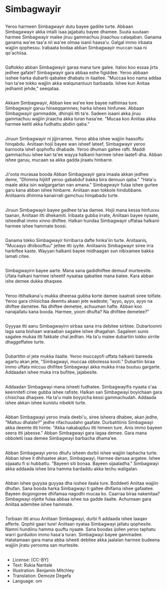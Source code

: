 # Simbagwayir

##
Yeroo harmeen Simbagwayir dutu bayee gadiite turte. Abbaan Simbagawayir akka intalli isaa jajjabatu bayee dhamee. Suuta suutaan harmee Simbagwayir malee jiruu gammachuu jiraachuu calaqaban. Ganama ganama wa'ee taa'a nii wa'ee olmaa isanii haasa'u. Galgal immo irbaata wajjiin qophessu. Irabaata bodaa abban Simbagwayir muccan isaa ni qo'achiisa.

##
Gaftokko abban Simbagwayir garaa mana ture galee. Italoo koo essaa jirta jedhee gafate? Simbagwayir gara abbaa eshe figiddee. Yeroo abbaan isshee harka dubartii qabatee dhabatu in ilaaltee. "Muccaa koo nama addaa han ta'ee tokko wajjiin akka walqunantuun barbaada. Ishee kun Anitaa jedhamit jehde," seeqataa.

##
Akkam Simbagwayir, Abban kee wa'ee kee bayee nathimaa ture. Simbagwayir garuu hinseqqannnes; harka ishees hinfunee. Abbaan Simbagwayir gammadde, dhinqiii itti ta'e. Sadeen isaani akka jiruu gammachuu wajjiin jiraacha akka turan hasa'ee. "Mucaa koo Aniitaa akka harmee ketiti akka fudhattu abdiin qaba."

##
Jiruun Simbagwayir ni jijjirramee. Yeroo abba ishee wajjiin haasoftu hinqabdu. Aniitaan hojii bayee wan isheef lateef, Simbagwayir yeroo barnoota ishef qophoftu dhabade. Yeroo dhuman galtee rafti. Maddi gammachuu ishee kan ta'ee wayya halkanii harmee ishee laatefi dha. Abban ishee garuu, mucaan sa akka gadda jiraatu hinbarre.

##
Ji'oota murasaa booda Abban Simbagwayir gara imaala akkan jedhee deme, "Dhimma hijiitif yeroo gababduf bakka bira demuun qaba." "Hata'u maale akka isin walgargartan nan amana." Simbagwayir fulaa ishee gurtee garu kana abban ishee hinbarre. Aniitaan wan tokkole hindubbane. Aniitaanis dhimma kanairrati gamchuu hinqabadu turte.

##
Jiruun Simbagwayir bayee gadhee ta'aa damee. Hojii mana kessa hinfuxxu taanan, Aniitaan itti dhekamiti. Iribaata gubba irrate, Aniitaan bayee nyaate, isheedhat immo xinno dhiftee. Halkan hundaa Simbagwayir uffataa halkanii harmee ishee hammate bossi.

##
Ganama tokko Simbagwayir hirribarra dafte hinka'iin turte. Aniitaanis, "Mucaayo dhiibooftuu" jettee itti iyyite. Aniitaanis Simbagwayir siree irra harkiftee kaste. Wayyan halkanii bayee midhaagan sun nibixamee bakka lamati citee.

##
Simbagwayirn bayee aarte. Mana sana gadidhiiftee demuuf murteesite. Ufata halkani harmee isheetif nyaataa qabattee mana batee. Kara abban ishe demee dukka dhaqxee.

##
Yeroo ittihalkana'u mukka dheeraa gubba korte damee isaatrati siree tolfate. Yeroo gara chiisichaa deemtu akaan jete wadeste; "ayyo, ayyo, ayyo na dhiftee dametee. Na dhiftee demetee, achuuman hafte. Abban koo nanajallatu kana booda. Harmee, yoom dhufta? Na dhifitee demetee?"

##
Gyyyaa itti aanu Simbagwayirn sirbaa sana irra debitee sirbtee. Dubartoonni laga sana bishaan waraaban sagalee ishee dhagahan. Sagaleen sunis sagalee mukaa itti fakkate chal jedhan. Ha ta'u malee dubartiin tokko sirrite dhaggeffatee turte.

##
Dubartitin ol jete mukka ilaalte. Yeroo muccayofi uffata halkanii bareeda agartu akan jete, "Simbagwayi, muccaa obbolessa kooti." Dubartiin biraa immo uffata miccuu dhifitee Simbagwayi akka mukka irraa buutuu gargarte. Addaadan ishee muka irra bufitee, jajabesite.

##
Addaadan Simbagwayi mana isheeti fudhatee. Simbagwayifis nyaata o'aa keennitefi ciree gubba ishee rafiste. Halkan san Simbagwayi boyichaan gara chisichaa dhaqxee. Ha ta'u male boyyicha kessi gammachudah. Addaada ishee akkan ishee kunistu nibekiti turte.

##
Abban Simbagwayi yeroo imala deebi'u, siree isheera dhabee, akan jedhe, "Maltuu dhalate?" jedhe rifachuudahn gaafate. Durbatitiinis Simbagwayi akka deemte itti himte. "Akka nakabajduu itti himeen ture. Anis immo bayeen seera itti jabesse." Abban Simbagwayi gara lagaa demee. Gara mana obboletii isaa demee Simbagwayi barbacha dhama'ee.

##
Abban Simbagwayi yeroo dhufu isheen durbii ishee wajjiin taphacha turte. Abban ishee it dhihaatee akan, Simbagwayi, Harmee dansaa argatee. Ishee sijaaatu fi si hubbattu. "Bayeen siti bonaa. Bayeen sijaaladha." Simbagwayi akka addaada ishee bira hamma bardaddu akka techu waligalan.

##
Abban ishee guyyaa guyyaa dha isshee ilaala ture. Boddeeti Aniitaa wajjiin dhufan. Sana booda harka Simbagwayi ti galtee dhifama ishee gafaatee. Bayeen dogongoree dhifamaa nagodhi mucaa ko. Caarraa biraa nakenitaa? Simbagwayi oljette fulaa abbaa ishee isa gadde ilaalte. Achumaan gara Aniitaa ademitee ishee hammate.

##
Torbaan itti anuu Aniitaan Simbagwayi, durbi fi addaada ishee laaqan afferte. Qophii gaari ture! Aniitaan nyataa Simbagwayi jallatu qophesite. Namni hundiinu hamma quuftu nyaate. Sana boodas ijollen yeroo taphatu warri gurdudon immo hasa'a turan. Simbagwayi bayee gammadee. Hatatamaan gara mana abba isheeti debitee akka jaalalan harmee budeena wajjiin jiratu yerooma san murtesite.

##
* License: [CC-BY]
* Text: Rukia Nantale
* Illustration: Benjamin Mitchley
* Translation: Demoze Degefa
* Language: om
